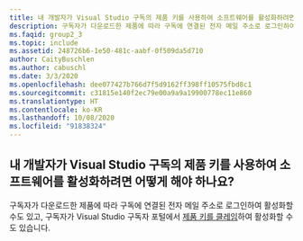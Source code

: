 ```yaml
---
title: 내 개발자가 Visual Studio 구독의 제품 키를 사용하여 소프트웨어를 활성화하려면 어떻게 해야 하나요?
description: 구독자가 다운로드한 제품에 따라 구독에 연결된 전자 메일 주소로 로그인하여 활성화할 수도 있고...
ms.faqid: group2_3
ms.topic: include
ms.assetid: 248726b6-1e50-481c-aabf-0f509da5d710
author: CaityBuschlen
ms.author: cabuschl
ms.date: 3/3/2020
ms.openlocfilehash: dee077427b766d7f5d9162ff398ff10575fbd8c1
ms.sourcegitcommit: c31815e140f2ec79e00a9a9a19900778ec11e860
ms.translationtype: HT
ms.contentlocale: ko-KR
ms.lasthandoff: 10/08/2020
ms.locfileid: "91838324"
---
```

## <a name="how-do-my-developers-activate-software-using-product-keys-from-their-visual-studio-subscription"></a>내 개발자가 Visual Studio 구독의 제품 키를 사용하여 소프트웨어를 활성화하려면 어떻게 해야 하나요?

구독자가 다운로드한 제품에 따라 구독에 연결된 전자 메일 주소로 로그인하여 활성화할 수도 있고, 구독자가 Visual Studio 구독자 포털에서 [제품 키를 클레임](../../../../product-keys.md)하여 활성화할 수도 있습니다.